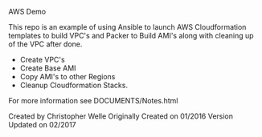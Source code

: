 AWS Demo

This repo is an example of using Ansible to launch AWS Cloudformation templates to build VPC's and Packer to Build AMI's along with cleaning up of the VPC after done.

- Create VPC's
- Create Base AMI
- Copy AMI's to other Regions
- Cleanup Cloudformation Stacks. 

For more information see DOCUMENTS/Notes.html

Created by Christopher Welle
Originally Created on 01/2016
Version Updated on 02/2017
